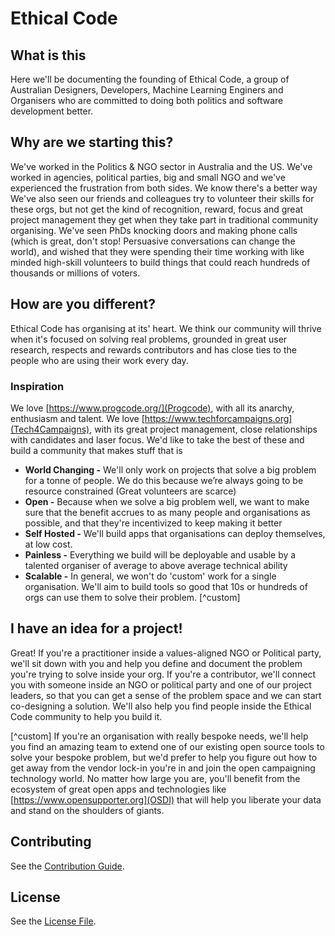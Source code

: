# Ethical Code

## What is this
Here we'll be documenting the founding of Ethical Code, a group of Australian Designers, Developers, Machine Learning Enginers and Organisers who are committed to doing both politics and software development better.

## Why are we starting this?

We've worked in the Politics & NGO sector in Australia and the US. We've worked in agencies, political parties, big and small NGO and we've experienced the frustration from both sides. We know there's a better way
We've also seen our friends and colleagues try to volunteer their skills for these orgs, but not get the kind of recognition, reward, focus and great project management they get when they take part in traditional community organising. 
We've seen PhDs knocking doors and making phone calls (which is great, don't stop! Persuasive conversations can change the world), and wished that they were spending their time working with like minded high-skill volunteers to build things that could reach hundreds of thousands or millions of voters.

## How are you different?

Ethical Code has organising at its' heart. We think our community will thrive when it's focused on solving real problems, grounded in great user research, respects and rewards contributors and has close ties to the people who are using their work every day.

### Inspiration
We love [https://www.progcode.org/](Progcode), with all its anarchy, enthusiasm and talent. We love [https://www.techforcampaigns.org](Tech4Campaigns), with its great project management, close relationships with candidates and laser focus.
We'd like to take the best of these and build a community that makes stuff that is
* **World Changing -** We'll only work on projects that solve a big problem for a tonne of people. We do this because we’re always going to be resource constrained (Great volunteers are scarce)
* **Open -** Because when we solve a big problem well, we want to make sure that the benefit accrues to as many people and organisations as possible, and that they're incentivized to keep making it better
* **Self Hosted -** We'll build apps that organisations can deploy themselves, at low cost.
* **Painless -** Everything we build will be deployable and usable by a talented organiser of average to above average technical ability
* **Scalable -** In general, we won't do 'custom' work for a single organisation. We'll aim to build tools so good that 10s or hundreds of orgs can use them to solve their problem. [^custom]

## I have an idea for a project!
Great! If you're a practitioner inside a values-aligned NGO or Political party, we'll sit down with you and help you define and document the problem you're trying to solve inside your org. If you're a contributor, we'll connect you with someone inside an NGO or political party and one of our project leaders, so that you can get a sense of the problem space and we can start co-designing a solution. We'll also help you find people inside the Ethical Code community to help you build it.



[^custom] If you're an organisation with really bespoke needs, we'll help you find an amazing team to extend one of our existing open source tools to solve your bespoke problem, but we'd prefer to help you figure out how to get away from the vendor lock-in you're in and join the open campaigning technology world. No matter how large you are, you'll benefit from the ecosystem of great open apps and technologies like [https://www.opensupporter.org](OSDI) that will help you liberate your data and stand on the shoulders of giants.

## Contributing

See the [Contribution Guide](./CONTRIBUTING.md).

## License

See the [License File](./LICENSE.md).
